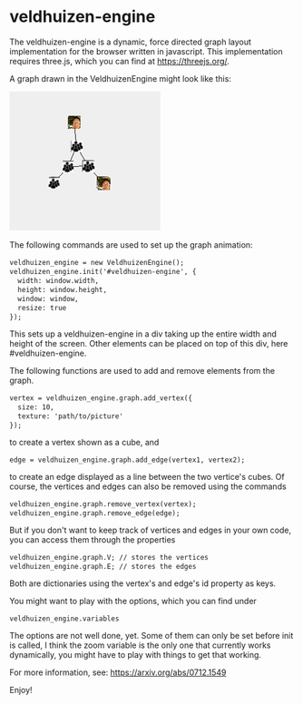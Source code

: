 # veldhuizen-engine

The veldhuizen-engine is a dynamic, force directed graph layout implementation for the browser written in javascript. This implementation requires three.js, which you can find at https://threejs.org/.

A graph drawn in the VeldhuizenEngine might look like this: 

![graph](https://raw.githubusercontent.com/thwee-alchemist/veldhuizen-engine/master/graph.png)

The following commands are used to set up the graph animation:

    veldhuizen_engine = new VeldhuizenEngine();
    veldhuizen_engine.init('#veldhuizen-engine', {
      width: window.width, 
      height: window.height, 
      window: window,
      resize: true
    });
    
This sets up a veldhuizen-engine in a div taking up the entire width and height of the screen. Other elements can be placed on top of this div, here #veldhuizen-engine.

The following functions are used to add and remove elements from the graph. 

    vertex = veldhuizen_engine.graph.add_vertex({
      size: 10,
      texture: 'path/to/picture'
    });
    
to create a vertex shown as a cube, and 

    edge = veldhuizen_engine.graph.add_edge(vertex1, vertex2);
    
to create an edge displayed as a line between the two vertice's cubes. Of course, the vertices and edges can also be removed using the commands

    veldhuizen_engine.graph.remove_vertex(vertex);
    veldhuizen_engine.graph.remove_edge(edge);
    
But if you don't want to keep track of vertices and edges in your own code, you can access them through the properties

    veldhuizen_engine.graph.V; // stores the vertices
    veldhuizen_engine.graph.E; // stores the edges

Both are dictionaries using the vertex's and edge's id property as keys. 

You might want to play with the options, which you can find under 

    veldhuizen_engine.variables
    
The options are not well done, yet. Some of them can only be set before init is called, I think the zoom variable is the only one that currently works dynamically, you might have to play with things to get that working. 
    
For more information, see: https://arxiv.org/abs/0712.1549

Enjoy!
